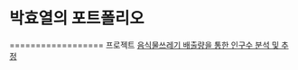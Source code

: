 # 박효열의 포트폴리오


==================
프로젝트
[음식물쓰레기 배출량을 통한 인구수 분석 및 추정](https://github.com/Korbyer/JavaCrawler)
